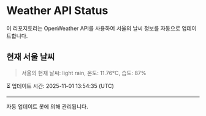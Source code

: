 
# Weather API Status

이 리포지토리는 OpenWeather API를 사용하여 서울의 날씨 정보를 자동으로 업데이트합니다.

## 현재 서울 날씨
> 서울의 현재 날씨: light rain, 온도: 11.76°C, 습도: 87%

⏳ 업데이트 시간: 2025-11-01 13:54:35 (UTC)

---
자동 업데이트 봇에 의해 관리됩니다.
